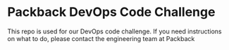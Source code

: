 # Packback DevOps Code Challenge

This repo is used for our DevOps code challenge. If you need instructions on what to do, please contact the engineering team at Packback
